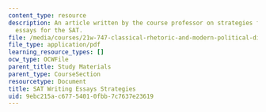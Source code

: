 ```yaml
---
content_type: resource
description: An article written by the course professor on strategies for writing
  essays for the SAT.
file: /media/courses/21w-747-classical-rhetoric-and-modern-political-discourse-fall-2009/9ebc215ac67754010fbb7c7637e23619_MIT21W_747_01F09_study12.pdf
file_type: application/pdf
learning_resource_types: []
ocw_type: OCWFile
parent_title: Study Materials
parent_type: CourseSection
resourcetype: Document
title: SAT Writing Essays Strategies
uid: 9ebc215a-c677-5401-0fbb-7c7637e23619
---
```

